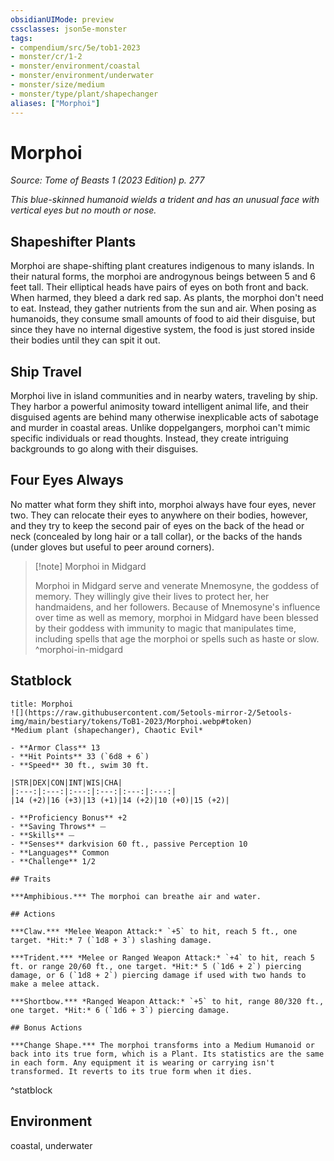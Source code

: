 ```yaml
---
obsidianUIMode: preview
cssclasses: json5e-monster
tags:
- compendium/src/5e/tob1-2023
- monster/cr/1-2
- monster/environment/coastal
- monster/environment/underwater
- monster/size/medium
- monster/type/plant/shapechanger
aliases: ["Morphoi"]
---
```

# Morphoi
*Source: Tome of Beasts 1 (2023 Edition) p. 277*  

*This blue-skinned humanoid wields a trident and has an unusual face with vertical eyes but no mouth or nose.*

## Shapeshifter Plants

Morphoi are shape-shifting plant creatures indigenous to many islands. In their natural forms, the morphoi are androgynous beings between 5 and 6 feet tall. Their elliptical heads have pairs of eyes on both front and back. When harmed, they bleed a dark red sap. As plants, the morphoi don't need to eat. Instead, they gather nutrients from the sun and air. When posing as humanoids, they consume small amounts of food to aid their disguise, but since they have no internal digestive system, the food is just stored inside their bodies until they can spit it out.

## Ship Travel

Morphoi live in island communities and in nearby waters, traveling by ship. They harbor a powerful animosity toward intelligent animal life, and their disguised agents are behind many otherwise inexplicable acts of sabotage and murder in coastal areas. Unlike doppelgangers, morphoi can't mimic specific individuals or read thoughts. Instead, they create intriguing backgrounds to go along with their disguises.

## Four Eyes Always

No matter what form they shift into, morphoi always have four eyes, never two. They can relocate their eyes to anywhere on their bodies, however, and they try to keep the second pair of eyes on the back of the head or neck (concealed by long hair or a tall collar), or the backs of the hands (under gloves but useful to peer around corners).

> [!note] Morphoi in Midgard
> 
> Morphoi in Midgard serve and venerate Mnemosyne, the goddess of memory. They willingly give their lives to protect her, her handmaidens, and her followers. Because of Mnemosyne's influence over time as well as memory, morphoi in Midgard have been blessed by their goddess with immunity to magic that manipulates time, including spells that age the morphoi or spells such as haste or slow.
^morphoi-in-midgard

## Statblock

```ad-statblock
title: Morphoi
![](https://raw.githubusercontent.com/5etools-mirror-2/5etools-img/main/bestiary/tokens/ToB1-2023/Morphoi.webp#token)
*Medium plant (shapechanger), Chaotic Evil*

- **Armor Class** 13
- **Hit Points** 33 (`6d8 + 6`)
- **Speed** 30 ft., swim 30 ft.

|STR|DEX|CON|INT|WIS|CHA|
|:---:|:---:|:---:|:---:|:---:|:---:|
|14 (+2)|16 (+3)|13 (+1)|14 (+2)|10 (+0)|15 (+2)|

- **Proficiency Bonus** +2
- **Saving Throws** ⏤
- **Skills** ⏤
- **Senses** darkvision 60 ft., passive Perception 10
- **Languages** Common
- **Challenge** 1/2

## Traits

***Amphibious.*** The morphoi can breathe air and water.

## Actions

***Claw.*** *Melee Weapon Attack:* `+5` to hit, reach 5 ft., one target. *Hit:* 7 (`1d8 + 3`) slashing damage.

***Trident.*** *Melee or Ranged Weapon Attack:* `+4` to hit, reach 5 ft. or range 20/60 ft., one target. *Hit:* 5 (`1d6 + 2`) piercing damage, or 6 (`1d8 + 2`) piercing damage if used with two hands to make a melee attack.

***Shortbow.*** *Ranged Weapon Attack:* `+5` to hit, range 80/320 ft., one target. *Hit:* 6 (`1d6 + 3`) piercing damage.

## Bonus Actions

***Change Shape.*** The morphoi transforms into a Medium Humanoid or back into its true form, which is a Plant. Its statistics are the same in each form. Any equipment it is wearing or carrying isn't transformed. It reverts to its true form when it dies.
```
^statblock

## Environment

coastal, underwater